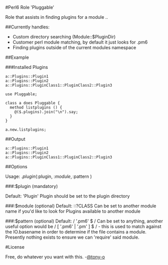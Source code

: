 #Perl6 Role 'Pluggable'

Role that assists in finding plugins for a module .. 

##Currently handles:
* Custom directory searching (Module::$PluginDir)
* Customer perl module matching, by default it just looks for .pm6
* Finding plugins outside of the current modules namespace 

##Example

###Installed Plugins
```
a::Plugins::Plugin1
a::Plugins::Plugin2
a::Plugins::PluginClass1::PluginClass2::Plugin3
```

```perl6
use Pluggable; 

class a does Pluggable {
  method listplugins () {
    @($.plugins).join("\n").say;
  }
}

a.new.listplugins;
```
##Output
```
a::Plugins::Plugin1
a::Plugins::Plugin2
a::Plugins::PluginClass1::PluginClass2::Plugin3
```

##Options

Usage:  $.plugin( :$plugin, :$module, :$pattern )

###:$plugin (mandatory)

Default: 'Plugin'
Plugin should be set to the plugin directory

###:$module (optional)
Default: ::?CLASS
Can be set to another module name if you'd like to look for Plugins available to another module

###:$pattern (optional)
Default: / '.pm6' $ /
Can be set to anything, another useful option would be / [ '.pm6' | '.pm' ] $ / - this is used to match against the IO.basename in order to determine if the file contains a module.  Presently nothing exists to ensure we can 'require' said module.

#License

Free, do whatever you want with this.
-[@tony-o](https://www.gittip.com/tony-o/)
